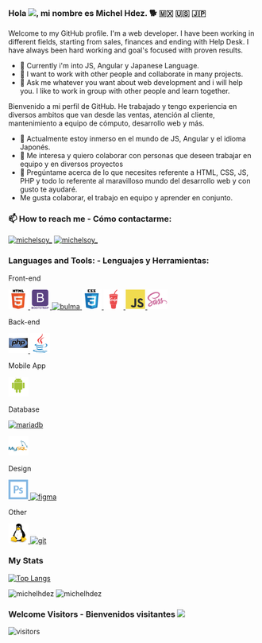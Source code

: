 ### Hola  <img src="https://raw.githubusercontent.com/MartinHeinz/MartinHeinz/master/wave.gif" width="30px">, mi nombre es Michel Hdez. :dog2: 🇲🇽 🇺🇸 🇯🇵

Welcome to my GitHub profile. I'm a web developer. I have been working in different fields, starting from sales, finances and ending with Help Desk. 
I have always been hard working and goal's focused with proven results.

- 🌱 Currently i'm into JS, Angular y Japanese Language.
- 👯 I want to work with other people and collaborate in many projects.
- 💬 Ask me whatever you want about web development and i will help you. I like to work in group with other people and learn together.

Bienvenido a mi perfil de GitHub.
He trabajado y tengo experiencia en diversos ambitos que van desde las ventas, atención al cliente, mantenimiento a equipo de cómputo, desarrollo web y más.

- 🌱 Actualmente estoy inmerso en el mundo de JS, Angular y el idioma Japonés.
- 👯 Me interesa y quiero colaborar con personas que deseen trabajar en equipo y en diversos proyectos 
- 💬 Pregúntame acerca de lo que necesites referente a HTML, CSS, JS, PHP y todo lo referente al maravilloso mundo del desarrollo web y con gusto te ayudaré. 
- Me gusta colaborar, el trabajo en equipo y aprender en conjunto.  


### 📫 How to reach me - Cómo contactarme: 
<p align="left">
<a href="https://twitter.com/michelsoy_" target="blank"><img align="center" src="https://raw.githubusercontent.com/rahuldkjain/github-profile-readme-generator/master/src/images/icons/Social/twitter.svg" alt="michelsoy_" height="30" width="40" /></a>
<a href="https://instagram.com/michelsoy_" target="blank"><img align="center" src="https://raw.githubusercontent.com/rahuldkjain/github-profile-readme-generator/master/src/images/icons/Social/instagram.svg" alt="michelsoy_" height="30" width="40" /></a>
</p>

### Languages and Tools: - Lenguajes y Herramientas:
Front-end
<p><a href="https://www.w3.org/html/" target="_blank"> <img src="https://raw.githubusercontent.com/devicons/devicon/master/icons/html5/html5-original-wordmark.svg" alt="html5" width="40" height="40"/> </a>
<a href="https://getbootstrap.com" target="_blank"> <img src="https://raw.githubusercontent.com/devicons/devicon/master/icons/bootstrap/bootstrap-plain-wordmark.svg" alt="bootstrap" width="40" height="40"/> </a>
<a href="https://bulma.io/" target="_blank"> <img src="https://raw.githubusercontent.com/gilbarbara/logos/804dc257b59e144eaca5bc6ffd16949752c6f789/logos/bulma.svg" alt="bulma" width="40" height="40"/> </a>
<a href="https://www.w3schools.com/css/" target="_blank"> <img src="https://raw.githubusercontent.com/devicons/devicon/master/icons/css3/css3-original-wordmark.svg" alt="css3" width="40" height="40"/> </a>
<a href="https://gulpjs.com" target="_blank"> <img src="https://raw.githubusercontent.com/devicons/devicon/master/icons/gulp/gulp-plain.svg" alt="gulp" width="40" height="40"/> </a>
<a href="https://developer.mozilla.org/en-US/docs/Web/JavaScript" target="_blank"> <img src="https://raw.githubusercontent.com/devicons/devicon/master/icons/javascript/javascript-original.svg" alt="javascript" width="40" height="40"/> </a>
<a href="https://sass-lang.com" target="_blank"> <img src="https://raw.githubusercontent.com/devicons/devicon/master/icons/sass/sass-original.svg" alt="sass" width="40" height="40"/></a></p>

Back-end
<p> <a href="https://www.php.net" target="_blank"> <img src="https://raw.githubusercontent.com/devicons/devicon/master/icons/php/php-original.svg" alt="php" width="40" height="40"/> </a>
<a href="https://www.java.com" target="_blank"> <img src="https://raw.githubusercontent.com/devicons/devicon/master/icons/java/java-original.svg" alt="java" width="40" height="40"/> </a><p>

Mobile App
<p align="left"> <a href="https://developer.android.com" target="_blank"> <img src="https://raw.githubusercontent.com/devicons/devicon/master/icons/android/android-original-wordmark.svg" alt="android" width="40" height="40"/></a>

  
Database  
<p><a href="https://mariadb.org/" target="_blank"> <img src="https://www.vectorlogo.zone/logos/mariadb/mariadb-icon.svg" alt="mariadb" width="40" height="40"/> </a></p>
<p><a href="https://www.mysql.com/" target="_blank"> <img src="https://raw.githubusercontent.com/devicons/devicon/master/icons/mysql/mysql-original-wordmark.svg" alt="mysql" width="40" height="40"/></a></p>
  
Design
<p><a href="https://www.photoshop.com/en" target="_blank"> <img src="https://raw.githubusercontent.com/devicons/devicon/master/icons/photoshop/photoshop-line.svg" alt="photoshop" width="40" height="40"/> </a>
<a href="https://www.figma.com/" target="_blank"> <img src="https://www.vectorlogo.zone/logos/figma/figma-icon.svg" alt="figma" width="40" height="40"/> </a></p>
  
Other
<p><a href="https://www.linux.org/" target="_blank"> <img src="https://raw.githubusercontent.com/devicons/devicon/master/icons/linux/linux-original.svg" alt="linux" width="40" height="40"/> </a>
<a href="https://git-scm.com/" target="_blank"> <img src="https://www.vectorlogo.zone/logos/git-scm/git-scm-icon.svg" alt="git" width="40" height="40"/> </a></p>
  

### My Stats
[![Top Langs](https://github-readme-stats.vercel.app/api/top-langs/?username=MichelHdez&show_icons=true&theme=synthwave)](https://github.com/anuraghazra/github-readme-stats)

<img align="" src="https://github-readme-streak-stats.herokuapp.com/?user=michelhdez&" alt="michelhdez" />

<img align="" src="https://github-readme-stats.vercel.app/api/top-langs?username=michelhdez&show_icons=true&locale=en&layout=compact" alt="michelhdez" />


### Welcome Visitors - Bienvenidos visitantes  <img src="https://raw.githubusercontent.com/MartinHeinz/MartinHeinz/master/wave.gif" width="30px">
![visitors](https://visitor-badge.glitch.me/badge?page_id=page.id)
